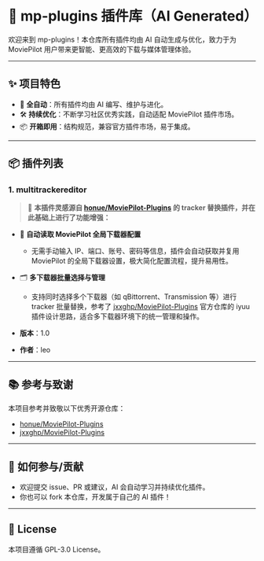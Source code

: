 # 🤖 mp-plugins 插件库（AI Generated）

欢迎来到 mp-plugins！本仓库所有插件均由 AI 自动生成与优化，致力于为 MoviePilot 用户带来更智能、更高效的下载与媒体管理体验。

---

## ✨ 项目特色
- 🚀 **全自动**：所有插件均由 AI 编写、维护与进化。
- 🛠️ **持续优化**：不断学习社区优秀实践，自动适配 MoviePilot 插件市场。
- 📦 **开箱即用**：结构规范，兼容官方插件市场，易于集成。

---

## 📦 插件列表

### 1. multitrackereditor

> 🧩 **本插件灵感源自 [honue/MoviePilot-Plugins](https://github.com/honue/MoviePilot-Plugins) 的 tracker 替换插件，并在此基础上进行了功能增强：**

- 🔄 **自动读取 MoviePilot 全局下载器配置**
  - 无需手动输入 IP、端口、账号、密码等信息，插件会自动获取并复用 MoviePilot 的全局下载器设置，极大简化配置流程，提升易用性。
- 🗂️ **多下载器批量选择与管理**
  - 支持同时选择多个下载器（如 qBittorrent、Transmission 等）进行 tracker 批量替换，参考了 [jxxghp/MoviePilot-Plugins](https://github.com/jxxghp/MoviePilot-Plugins) 官方仓库的 iyuu 插件设计思路，适合多下载器环境下的统一管理和操作。



- **版本**：1.0
- **作者**：leo

---

## 📚 参考与致谢
本项目参考并致敬以下优秀开源仓库：
- [honue/MoviePilot-Plugins](https://github.com/honue/MoviePilot-Plugins)
- [jxxghp/MoviePilot-Plugins](https://github.com/jxxghp/MoviePilot-Plugins)

---

## 🤝 如何参与/贡献
- 欢迎提交 issue、PR 或建议，AI 会自动学习并持续优化插件。
- 你也可以 fork 本仓库，开发属于自己的 AI 插件！

---

## 📄 License
本项目遵循 GPL-3.0 License。 